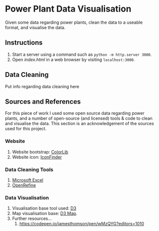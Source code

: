 # Power Plant Data Visualisation

Given some data regarding power plants, clean the data to a useable format, and visualise the data.

## Instructions

1. Start a server using a command such as `python -m http.server 3000`.
2. Open *index.html* in a web browser by visiting `localhost:3000`.

## Data Cleaning

Put info regarding data cleaning here

## Sources and References

For this piece of work I used some open source data regarding power plants, and a number of open-source (and licensed) tools & code to clean and visualise the data. This section is an acknowledgement of the sources used for this project.

### Website

1. Website bootstrap: [ColorLib](https://colorlib.com)
2. Website icon: [IconFinder](https://www.iconfinder.com/icons/1925741/cable_charge_electric_electric_plug_electricity_icon)

### Data Cleaning Tools

1. [Microsoft Excel](https://products.office.com/en-gb/excel)
2. [OpenRefine](http://openrefine.org/)

### Data Visualisation

1. Visualisation base tool used: [D3](https://d3js.org/)
2. Map visualisation base: [D3 Map](https://vida.io/gists/KuoWAKajdT7Q5q3Lt). 
3. Further resources...
   1. https://codepen.io/jamesthomson/pen/wMzQYG?editors=1010
